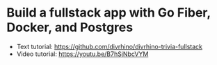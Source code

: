 # Build a fullstack app with Go Fiber, Docker, and Postgres

- Text tutorial: https://github.com/divrhino/divrhino-trivia-fullstack
- Video tutorial: https://youtu.be/B7hSjNbcVYM
